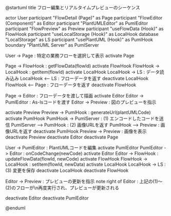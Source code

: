 @startuml
title フロー編集とリアルタイムプレビューのシーケンス

actor User
participant "FlowDetail (Page)" as Page
participant "FlowEditor (Component)" as Editor
participant "PlantUMLEditor" as PumlEditor
participant "FlowPreview" as Preview
participant "useFlowData (Hook)" as FlowHook
participant "useLocalStorage (Hook)" as LocalHook
database "LocalStorage" as LS
participant "usePlantUML (Hook)" as PumlHook
boundary "PlantUML Server" as PumlServer

User -> Page : 特定の業務フローを選択して表示
activate Page

Page -> FlowHook : getFlowData(flowId)
activate FlowHook
FlowHook -> LocalHook : getItem(flowId)
activate LocalHook
LocalHook -> LS : データ読み込み
LocalHook <-- LS : フローデータを返す
deactivate LocalHook
FlowHook <-- Page : フローデータを返す
deactivate FlowHook

Page -> Editor : フローデータを渡して描画
activate Editor
Editor -> PumlEditor : As-Isコードを渡す
Editor -> Preview : 図のプレビューを指示

activate Preview
Preview -> PumlHook : generateUrl(plantUMLCode)
activate PumlHook
PumlHook -> PumlServer : (1) エンコードしたコードを送信
PumlServer --> PumlHook : (2) 画像URLを返す
PumlHook --> Preview : 画像URLを返す
deactivate PumlHook
Preview -> Preview : 画像を表示
deactivate Preview
deactivate Editor
deactivate Page

User -> PumlEditor : PlantUMLコードを編集
activate PumlEditor
PumlEditor -> Editor : onCodeChange(newCode)
activate Editor
Editor -> FlowHook : updateFlowData(flowId, newCode)
activate FlowHook
FlowHook -> LocalHook : setItem(flowId, newData)
activate LocalHook
LocalHook -> LS : (3) 変更を保存
deactivate LocalHook
deactivate FlowHook

Editor -> Preview : プレビューの更新を指示
note right of Editor : 上記の(1)～(2)のフローが\n再度実行され、プレビューが更新される

deactivate Editor
deactivate PumlEditor

@enduml